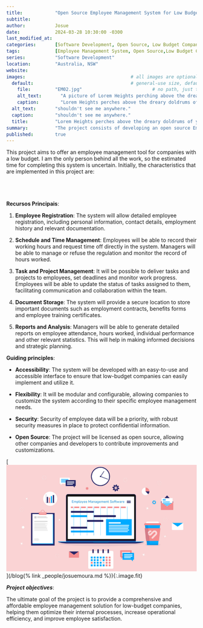 ```yaml
---
title:            "Open Source Employee Management System for Low Budget Companies"
subtitle:       
author:           Josue
date:             2024-03-28 10:30:00 -0300
last_modified_at: 
categories:       [Software Development, Open Source, Low Budget Companies]
tags:             [Employee Management System, Open Source,Low Budget Companies]
series:           "Software Development"
location:         "Australia, NSW"
website:          
images:                                       # all images are optional; banner and either default or thumbnail are recommended
  default:                                    # general-use size, default for lists if no thumbnail
    file:         "EM02.jpg"                          # no path, just the filename (e.g., "my great image.png")
    alt_text:       "A picture of Lorem Heights perching above the dreary doldrums of yesteryear." # for screen readers
    caption:        "Lorem Heights perches above the dreary doldrums of yesteryear."
  alt_text:       "shouldn't see me anywhere."
  caption:        "shouldn't see me anywhere."
  title:          "Lorem Heights perches above the dreary doldrums of yesteryear."
summary:          "The project consists of developing an open source Employee Management System, specifically designed to meet the needs of low-budget companies. The goal is to provide an affordable and effective tool for companies that do not have the financial resources to invest in commercial employee management solutions."  # summaries are used on list (index) pages rather than excerts, so that authors have more control over the lead-in
published:        true
---
```


This project aims to offer an employee management tool for companies with a low budget. I am the only person behind all the work, so the estimated time for completing this system is uncertain. Initially, the characteristics that are implemented in this project are:
<br/><br/><br/><br/><br/>
**Recursos Principais**:

1. **Employee Registration**: The system will allow detailed employee registration, including personal information, contact details, employment history and relevant documentation.

2. **Schedule and Time Management**: Employees will be able to record their working hours and request time off directly in the system. Managers will be able to manage or refuse the regulation and monitor the record of hours worked.

3. **Task and Project Management**: It will be possible to deliver tasks and projects to employees, set deadlines and monitor work progress. Employees will be able to update the status of tasks assigned to them, facilitating communication and collaboration within the team.

4. **Document Storage**: The system will provide a secure location to store important documents such as employment contracts, benefits forms and employee training certificates.

5. **Reports and Analysis**: Managers will be able to generate detailed reports on employee attendance, hours worked, individual performance and other relevant statistics. This will help in making informed decisions and strategic planning.


**Guiding principles**:

- **Accessibility**: The system will be developed with an easy-to-use and accessible interface to ensure that low-budget companies can easily implement and utilize it.

- **Flexibility**: It will be modular and configurable, allowing companies to customize the system according to their specific employee management needs.

- **Security**: Security of employee data will be a priority, with robust security measures in place to protect confidential information.

- **Open Source**: The project will be licensed as open source, allowing other companies and developers to contribute improvements and customizations.


[![Picture to illustrate the improvement of a workplace after the Employee Management System implantation](/assets/images/Em03.png "Picture to illustrate the improvement of a workplace after the Employee Management System implantation")](/blog{% link _people/josuemoura.md %}){:.image.fit}


***Project objectives***:

The ultimate goal of the project is to provide a comprehensive and affordable employee management solution for low-budget companies, helping them optimize their internal processes, increase operational efficiency, and improve employee satisfaction.